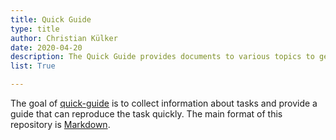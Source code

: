 ```yaml
---
title: Quick Guide
type: title
author: Christian Külker
date: 2020-04-20
description: The Quick Guide provides documents to various topics to get task done fast without much reading
list: True

---
```


The goal of [quick-guide] is to collect information about tasks and provide a
guide that can reproduce the task quickly. The main format of this repository
is [Markdown].

[Markdown]: https://en.wikipedia.org/wiki/Markdown
[quick-guide]: https://github.com/ckuelker/quick-guide




